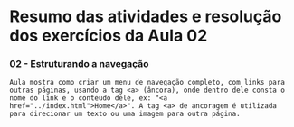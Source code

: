 # Resumo das atividades e resolução dos exercícios da Aula 02 #

### 02 - Estruturando a navegação ###
    Aula mostra como criar um menu de navegação completo, com links para outras páginas, usando a tag <a> (âncora), onde dentro dele consta o nome do link e o conteudo dele, ex: "<a href="../index.html">Home</a>". A tag <a> de ancoragem é utilizada para direcionar um texto ou uma imagem para outra página.